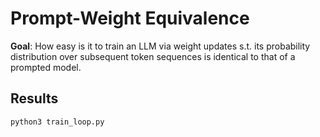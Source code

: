 # Prompt-Weight Equivalence 

**Goal**: How easy is it to train an LLM via weight updates s.t. its probability
distribution over subsequent token sequences is identical to that of a prompted
model.



## Results

```bash
python3 train_loop.py 
```